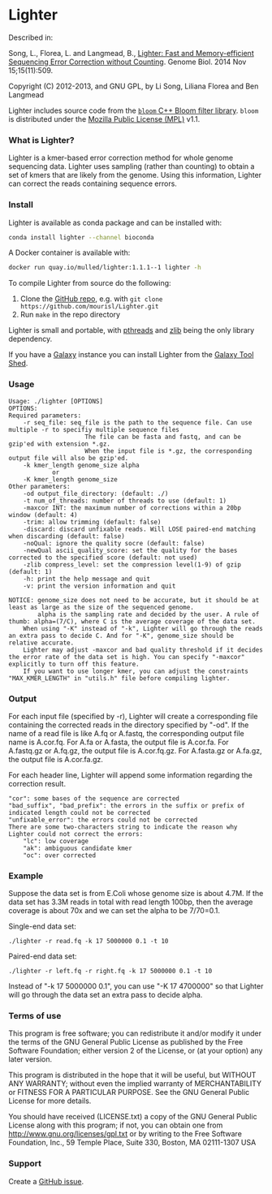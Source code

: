 Lighter
=======

Described in: 
 
Song, L., Florea, L. and Langmead, B., [Lighter: Fast and Memory-efficient Sequencing Error Correction without Counting](http://genomebiology.com/2014/15/11/509/). Genome Biol. 2014 Nov 15;15(11):509.

Copyright (C) 2012-2013, and GNU GPL, by Li Song, Liliana Florea and Ben Langmead

Lighter includes source code from the [`bloom` C++ Bloom filter library](http://code.google.com/p/bloom/).  `bloom` is distributed under the [Mozilla Public License (MPL)](http://www.mozilla.org/MPL/) v1.1. 

### What is Lighter?

Lighter is a kmer-based error correction method for whole genome sequencing data.  Lighter uses sampling (rather than counting) to obtain a set of kmers that are likely from the genome.  Using this information, Lighter can correct the reads
containing sequence errors.

### Install

Lighter is available as conda package and can be installed with:

```bash
conda install lighter --channel bioconda
```

A Docker container is available with:

```bash
docker run quay.io/mulled/lighter:1.1.1--1 lighter -h
```

To compile Lighter from source do the following:

1. Clone the [GitHub repo](https://github.com/mourisl/lighter), e.g. with `git clone https://github.com/mourisl/Lighter.git`
2. Run `make` in the repo directory

Lighter is small and portable, with [pthreads](http://en.wikipedia.org/wiki/POSIX_Threads) and [zlib](http://en.wikipedia.org/wiki/Zlib) being the only library dependency. 

If you have a [Galaxy](https://galaxyproject.org/) instance you can install Lighter from the [Galaxy Tool Shed](https://toolshed.g2.bx.psu.edu/view/bgruening/lighter).


### Usage

    Usage: ./lighter [OPTIONS]
    OPTIONS:
    Required parameters:
	    -r seq_file: seq_file is the path to the sequence file. Can use multiple -r to specifiy multiple sequence files
                         The file can be fasta and fastq, and can be gzip'ed with extension *.gz. 
                         When the input file is *.gz, the corresponding output file will also be gzip'ed.
	    -k kmer_length genome_size alpha
	    		or
	    -K kmer_length genome_size
    Other parameters:
	    -od output_file_directory: (default: ./)
	    -t num_of_threads: number of threads to use (default: 1)
	    -maxcor INT: the maximum number of corrections within a 20bp window (default: 4)
	    -trim: allow trimming (default: false)
	    -discard: discard unfixable reads. Will LOSE paired-end matching when discarding (default: false)
	    -noQual: ignore the quality socre (default: false)
	    -newQual ascii_quality_score: set the quality for the bases corrected to the specified score (default: not used)
	    -zlib compress_level: set the compression level(1-9) of gzip (default: 1)
	    -h: print the help message and quit
	    -v: print the version information and quit

    NOTICE: genome_size does not need to be accurate, but it should be at least as large as the size of the sequenced genome.
            alpha is the sampling rate and decided by the user. A rule of thumb: alpha=(7/C), where C is the average coverage of the data set.
	    When using "-K" instead of "-k", Lighter will go through the reads an extra pass to decide C. And for "-K", genome_size should be relative accurate.
	    Lighter may adjust -maxcor and bad quality threshold if it decides the error rate of the data set is high. You can specify "-maxcor" explicitly to turn off this feature.
	    If you want to use longer kmer, you can adjust the constraints "MAX_KMER_LENGTH" in "utils.h" file before compiling lighter.

### Output

For each input file (specified by -r), Lighter will create a corresponding file containing the corrected reads in the directory specified by "-od". If the name of a read file is like A.fq or A.fastq, the corresponding output file name is A.cor.fq. For A.fa or A.fasta, the output file is A.cor.fa. For A.fastq.gz or A.fq.gz, the output file is A.cor.fq.gz. For A.fasta.gz or A.fa.gz, the output file is A.cor.fa.gz.

For each header line, Lighter will append some information regarding the correction result. 
	
	"cor": some bases of the sequence are corrected
	"bad_suffix", "bad_prefix": the errors in the suffix or prefix of indicated length could not be corrected
	"unfixable_error": the errors could not be corrected
	There are some two-characters string to indicate the reason why Lighter could not correct the errors:
		"lc": low coverage
		"ak": ambiguous candidate kmer
		"oc": over corrected

### Example

Suppose the data set is from E.Coli whose genome size is about 4.7M. If the data set has 3.3M reads in total with read length 100bp, then the average coverage is about 70x and we can set the alpha to be 7/70=0.1.

Single-end data set:

    ./lighter -r read.fq -k 17 5000000 0.1 -t 10

Paired-end data set:

    ./lighter -r left.fq -r right.fq -k 17 5000000 0.1 -t 10

Instead of "-k 17 5000000 0.1", you can use "-K 17 4700000" so that Lighter will go through the data set an extra pass to decide alpha. 

### Terms of use

This program is free software; you can redistribute it and/or modify it
under the terms of the GNU General Public License as published by the
Free Software Foundation; either version 2 of the License, or (at your
option) any later version.

This program is distributed in the hope that it will be useful,
but WITHOUT ANY WARRANTY; without even the implied warranty of
MERCHANTABILITY or FITNESS FOR A PARTICULAR PURPOSE.  See the
GNU General Public License for more details.

You should have received (LICENSE.txt) a copy of the GNU General
Public License along with this program; if not, you can obtain one from
http://www.gnu.org/licenses/gpl.txt or by writing to the Free Software
Foundation, Inc., 59 Temple Place, Suite 330, Boston, MA  02111-1307  USA
 
### Support

Create a [GitHub issue](https://github.com/mourisl/lighter/issues).
